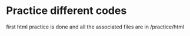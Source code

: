 # Practice different codes

first html practice is done and all the associated files are in /practice/html

